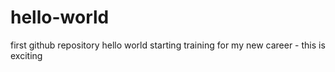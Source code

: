 # hello-world
first github repository hello world
starting training for my new career - this is exciting
